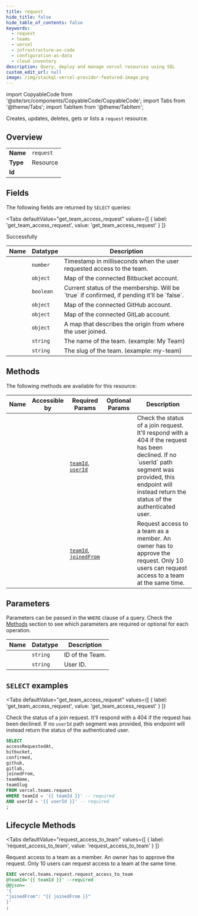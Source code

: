 ```yaml
--- 
title: request
hide_title: false
hide_table_of_contents: false
keywords:
  - request
  - teams
  - vercel
  - infrastructure-as-code
  - configuration-as-data
  - cloud inventory
description: Query, deploy and manage vercel resources using SQL
custom_edit_url: null
image: /img/stackql-vercel-provider-featured-image.png
---
```


import CopyableCode from '@site/src/components/CopyableCode/CopyableCode';
import Tabs from '@theme/Tabs';
import TabItem from '@theme/TabItem';

Creates, updates, deletes, gets or lists a <code>request</code> resource.

## Overview
<table><tbody>
<tr><td><b>Name</b></td><td><code>request</code></td></tr>
<tr><td><b>Type</b></td><td>Resource</td></tr>
<tr><td><b>Id</b></td><td><CopyableCode code="vercel.teams.request" /></td></tr>
</tbody></table>

## Fields

The following fields are returned by `SELECT` queries:

<Tabs
    defaultValue="get_team_access_request"
    values={[
        { label: 'get_team_access_request', value: 'get_team_access_request' }
    ]}
>
<TabItem value="get_team_access_request">

Successfully

<table>
<thead>
    <tr>
    <th>Name</th>
    <th>Datatype</th>
    <th>Description</th>
    </tr>
</thead>
<tbody>
<tr>
    <td><CopyableCode code="accessRequestedAt" /></td>
    <td><code>number</code></td>
    <td>Timestamp in milliseconds when the user requested access to the team.</td>
</tr>
<tr>
    <td><CopyableCode code="bitbucket" /></td>
    <td><code>object</code></td>
    <td>Map of the connected Bitbucket account.</td>
</tr>
<tr>
    <td><CopyableCode code="confirmed" /></td>
    <td><code>boolean</code></td>
    <td>Current status of the membership. Will be `true` if confirmed, if pending it'll be `false`.</td>
</tr>
<tr>
    <td><CopyableCode code="github" /></td>
    <td><code>object</code></td>
    <td>Map of the connected GitHub account.</td>
</tr>
<tr>
    <td><CopyableCode code="gitlab" /></td>
    <td><code>object</code></td>
    <td>Map of the connected GitLab account.</td>
</tr>
<tr>
    <td><CopyableCode code="joinedFrom" /></td>
    <td><code>object</code></td>
    <td>A map that describes the origin from where the user joined.</td>
</tr>
<tr>
    <td><CopyableCode code="teamName" /></td>
    <td><code>string</code></td>
    <td>The name of the team. (example: My Team)</td>
</tr>
<tr>
    <td><CopyableCode code="teamSlug" /></td>
    <td><code>string</code></td>
    <td>The slug of the team. (example: my-team)</td>
</tr>
</tbody>
</table>
</TabItem>
</Tabs>

## Methods

The following methods are available for this resource:

<table>
<thead>
    <tr>
    <th>Name</th>
    <th>Accessible by</th>
    <th>Required Params</th>
    <th>Optional Params</th>
    <th>Description</th>
    </tr>
</thead>
<tbody>
<tr>
    <td><a href="#get_team_access_request"><CopyableCode code="get_team_access_request" /></a></td>
    <td><CopyableCode code="select" /></td>
    <td><a href="#parameter-teamId"><code>teamId</code></a>, <a href="#parameter-userId"><code>userId</code></a></td>
    <td></td>
    <td>Check the status of a join request. It'll respond with a 404 if the request has been declined. If no `userId` path segment was provided, this endpoint will instead return the status of the authenticated user.</td>
</tr>
<tr>
    <td><a href="#request_access_to_team"><CopyableCode code="request_access_to_team" /></a></td>
    <td><CopyableCode code="exec" /></td>
    <td><a href="#parameter-teamId"><code>teamId</code></a>, <a href="#parameter-joinedFrom"><code>joinedFrom</code></a></td>
    <td></td>
    <td>Request access to a team as a member. An owner has to approve the request. Only 10 users can request access to a team at the same time.</td>
</tr>
</tbody>
</table>

## Parameters

Parameters can be passed in the `WHERE` clause of a query. Check the [Methods](#methods) section to see which parameters are required or optional for each operation.

<table>
<thead>
    <tr>
    <th>Name</th>
    <th>Datatype</th>
    <th>Description</th>
    </tr>
</thead>
<tbody>
<tr id="parameter-teamId">
    <td><CopyableCode code="teamId" /></td>
    <td><code>string</code></td>
    <td>ID of the Team.</td>
</tr>
<tr id="parameter-userId">
    <td><CopyableCode code="userId" /></td>
    <td><code>string</code></td>
    <td>User ID.</td>
</tr>
</tbody>
</table>

## `SELECT` examples

<Tabs
    defaultValue="get_team_access_request"
    values={[
        { label: 'get_team_access_request', value: 'get_team_access_request' }
    ]}
>
<TabItem value="get_team_access_request">

Check the status of a join request. It'll respond with a 404 if the request has been declined. If no `userId` path segment was provided, this endpoint will instead return the status of the authenticated user.

```sql
SELECT
accessRequestedAt,
bitbucket,
confirmed,
github,
gitlab,
joinedFrom,
teamName,
teamSlug
FROM vercel.teams.request
WHERE teamId = '{{ teamId }}' -- required
AND userId = '{{ userId }}' -- required
;
```
</TabItem>
</Tabs>


## Lifecycle Methods

<Tabs
    defaultValue="request_access_to_team"
    values={[
        { label: 'request_access_to_team', value: 'request_access_to_team' }
    ]}
>
<TabItem value="request_access_to_team">

Request access to a team as a member. An owner has to approve the request. Only 10 users can request access to a team at the same time.

```sql
EXEC vercel.teams.request.request_access_to_team 
@teamId='{{ teamId }}' --required 
@@json=
'{
"joinedFrom": "{{ joinedFrom }}"
}'
;
```
</TabItem>
</Tabs>
